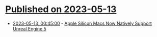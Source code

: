 # [Published on 2023-05-13](index.md)

* [2023-05-13, 00:45:00](https://apple.slashdot.org/story/23/05/12/2032208/apple-silicon-macs-now-natively-support-unreal-engine-5?utm_source=rss1.0mainlinkanon&utm_medium=feed) - [Apple Silicon Macs Now Natively Support Unreal Engine 5](https://apple.slashdot.org/story/23/05/12/2032208/apple-silicon-macs-now-natively-support-unreal-engine-5?utm_source=rss1.0mainlinkanon&utm_medium=feed)
